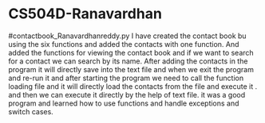 # CS504D-Ranavardhan
#contactbook_Ranavardhanreddy.py
I have created the contact book bu using the six functions and added the contacts with one function.
And added the functions for viewing the contact book and if we want to search for a contact we can search by its name.
After adding the contacts in the program it will directly save into the text file and when we exit the program and re-run it and after starting the program we need to call the function loading file and it will directly load the contacts from the file and execute it .
and then we can execute it directly by the help of text file.
it was a good program and learned how to use functions and handle exceptions and switch cases.
